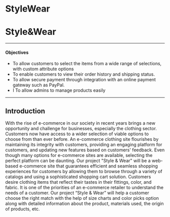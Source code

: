 # StyleWear
# Style&Wear

* * *

#### Objectives

*   To allow customers to select the items from a wide range of selections, with
custom attribute options
*   To enable customers to view their order history and shipping status.
*  To allow secure payment through integration with an online payment gateway
such as PayPal.
*   I To allow admins to manage products easily



* * *

## Introduction
With the rise of e-commerce in our society in recent years brings a new opportunity
and challenge for businesses, especially the clothing sector. Customers now have access
to a wider selection of viable options to choose from than ever before. An e-commerce
clothing site flourishes by maintaining its integrity with customers, providing an
engaging platform for customers, and updating new features based on customers'
feedback. Even though many options for e-commerce sites are available, selecting the
perfect platform can be daunting.
Our project "Style & Wear" will be a web-based e-commerce site that guarantees
efficient and seamless shopping experiences for customers by allowing them to browse
through a variety of catalogs and using a sophisticated shopping cart solution.
Customers desire clothing items that reflect their tastes in their fittings, color, and
fabric. It is one of the priorities of an e-commerce retailer to understand the needs of a
customer. Our project “Style & Wear” will help a customer choose the right match with
the help of size charts and color picks option along with detailed information about the
product, materials used, the origin of products, etc.
 
